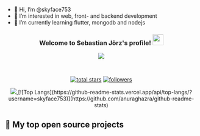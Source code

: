 - 👋 Hi, I’m @skyface753
- 👀 I’m interested in web, front- and backend development
- 🌱 I’m currently learning flutter, mongodb and nodejs

<h3 align="center">
  Welcome to Sebastian Jörz's profile!
  <img src="https://media.giphy.com/media/hvRJCLFzcasrR4ia7z/giphy.gif" width="28">
</h3>


<p align="center">
  <a href="https://github.com/DenverCoder1/readme-typing-svg"><img src="https://readme-typing-svg.herokuapp.com/?lines=Leisure+full+stack+developer;Developer+of+SkyManager;Flutter%2C+NodeJS%2C+Java+etc.&center=true&width=440&height=45&color=f75c7e&vCenter=true&size=22"></a>
</p>

<br/>

<!-- Social badges section -->
<p align="center">
  <a href="https://github.com/skyface753?tab=repositories&sort=stargazers">
    <img alt="total stars" title="Total stars on GitHub" src="https://custom-icon-badges.herokuapp.com/badge/dynamic/json?logo=star&color=55960c&labelColor=488207&label=Stars&style=for-the-badge&query=%24.stars&url=https://api.github-star-counter.workers.dev/user/skyface753"/></a>
  <a href="https://github.com/skyface753?tab=followers">
    <img alt="followers" title="Follow me on Github" src="https://custom-icon-badges.herokuapp.com/github/followers/skyface753?color=236ad3&labelColor=1155ba&style=for-the-badge&logo=person-add&label=Follow&logoColor=white"/></a>
</p>

<p align="center" >
<a href="https://github.com/anuraghazra/github-readme-stats"> 
    <img  src="https://github-readme-stats.vercel.app/api?username=skyface753&&show_icons=true&theme=radical"/>
  </a>
[![Top Langs](https://github-readme-stats.vercel.app/api/top-langs/?username=skyface753)](https://github.com/anuraghazra/github-readme-stats)

</p>


## 📘 My top open source projects

<!---
skyface753/skyface753 is a ✨ special ✨ repository because its `README.md` (this file) appears on your GitHub profile.
You can click the Preview link to take a look at your changes.
--->
